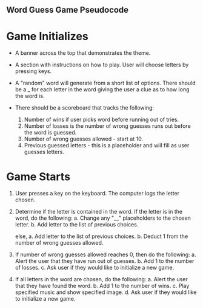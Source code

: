 ## Word Guess Game Pseudocode

# Game Initializes

* A banner across the top that demonstrates the theme. 

* A section with instructions on how to play. User will choose
letters by pressing keys.

* A "random" word will generate from a short list of options.
There should be a _ for each letter in the word giving the user 
a clue as to how long the word is.

* There should be a scoreboard that tracks the following:
    1. Number of wins if user picks word before running out of
    tries.
    2. Number of losses is the number of wrong guesses runs out
    before the word is guessed.
    3. Number of wrong guesses allowed - start at 10.
    4. Previous guessed letters - this is a placeholder and will
    fill as user guesses letters.

# Game Starts

1. User presses a key on the keyboard. The computer logs the
letter chosen.

2. Determine if the letter is contained in the word. If the
letter is in the word, do the following:
    a. Change any "__" placeholders to the chosen letter.
    b. Add letter to the list of previous choices.

    else,
    a. Add letter to the list of previous choices.
    b. Deduct 1 from the number of wrong guesses allowed.

3. If number of wrong guesses allowed reaches 0, then do
the following:
    a. Alert the user that they have run out of guesses.
    b. Add 1 to the number of losses.
    c. Ask user if they would like to initialize a new game.

4. If all letters in the word are chosen, do the following:
    a. Alert the user that they have found the word.
    b. Add 1 to the number of wins.
    c. Play specified music and show specified image.
    d. Ask user if they would like to initialize a new game.